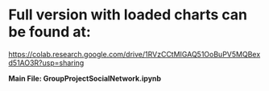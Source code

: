 # Full version with loaded charts can be found at:

https://colab.research.google.com/drive/1RVzCCtMIGAQ51OoBuPV5MQBexd51AO3R?usp=sharing

**Main File: GroupProjectSocialNetwork.ipynb**
